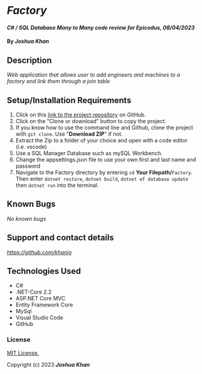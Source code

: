 # _Factory_

#### _C# / SQL Database Many to Many code review for Epicodus, 08/04/2023_

#### By _**Joshua Khan**_

## Description

_Web application that allows user to add engineers and machines to a factory and link them through a join table_

## Setup/Installation Requirements

  1. Click on this [link to the project repository](https://github.com/Khanjo/Factory.git) on GitHub.   
  2. Click on the "Clone or download" button to copy the project.     
  3. If you know how to use the command line and Github, clone the project with `git clone`. Use "**Download ZIP**" if not.
  4. Extract the Zip to a folder of your choice and open with a code editor (i.e. vscode)
  5. Use a SQL Manager Database such as mySQL Workbench.
  6. Change the appsettings.json file to use your own first and last name and password 
  6. Navigate to the Factory directory by entering `cd` **Your Filepath/**`Factory`. Then enter `dotnet restore`, `dotnet build`, `dotnet ef database update` then `dotnet run` into the terminal.

## Known Bugs

_No known bugs_

## Support and contact details

_https://github.com/khanjo_

## Technologies Used

* C#
* .NET-Core 2.2
* ASP.NET Core MVC
* Entity Framework Core
* MySql
* Visual Studio Code
* GitHub

### License

[MIT License.](https://opensource.org/license/mit/)

Copyright (c) 2023 **_Joshua Khan_**